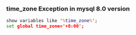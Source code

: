 ### time_zone Exception in mysql 8.0 version

```cmd
show variables like '%time_zone%';
set global time_zone='+8:00';
```

